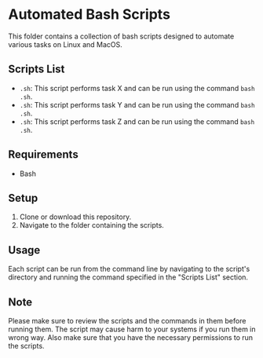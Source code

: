 # Automated Bash Scripts

This folder contains a collection of bash scripts designed to automate various tasks on Linux and MacOS. 

## Scripts List
- `.sh`: This script performs task X and can be run using the command `bash .sh`.
- `.sh`: This script performs task Y and can be run using the command `bash .sh`.
- `.sh`: This script performs task Z and can be run using the command `bash .sh`.

## Requirements
- Bash

## Setup
1. Clone or download this repository.
2. Navigate to the folder containing the scripts.

## Usage
Each script can be run from the command line by navigating to the script's directory and running the command specified in the "Scripts List" section.

## Note
Please make sure to review the scripts and the commands in them before running them. The script may cause harm to your systems if you run them in wrong way. Also make sure that you have the necessary permissions to run the scripts.

